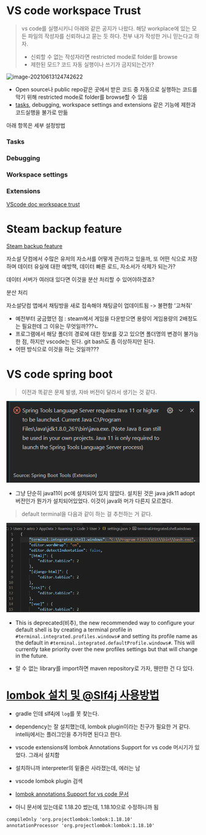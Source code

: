 # VS code workspace Trust

> vs code를 실행시키니 아래와 같은 공지가 나왔다. 해당  workplace에 있는 모든 파일의 작성자를 신뢰하냐고 묻는 듯 하다. 전부 내가 작성한 거니 믿는다고 하자.
>
> - 신뢰할 수 없는 작성자라면 restricted mode로 folder를 browse
> - 제한된 모드? 코드 자동 실행이나 쓰기가 금지되는건가?



![image-20210613124742622](C:\Users\astro\AppData\Roaming\Typora\typora-user-images\image-20210613124742622.png)

- Open source나 public repo같은 곳에서 받은 코드 중 자동으로 실행하는 코드를 막기 위해 restricted mode로 folder를 browse할 수 있음
- [tasks](#Tasks), debugging, workspace settings and extensions 같은 기능에 제한과 코드실행을 불가로 만듦



아래 항목은 세부 설정방법

### Tasks

### Debugging

### Workspace settings

### Extensions



[ VScode doc workspace trust](https://code.visualstudio.com/docs/editor/workspace-trust)







# Steam backup feature





[Steam backup feature](https://support.steampowered.com/kb_article.php?ref=8794-yphv-2033)







자소설 닷컴에서 수많은 유저의 자소서를 어떻게 관리하고 있을까, 또 어떤 식으로 저장하며 데이터 유실에 대한 예방책, 데이터 빠른 로드, 자소서가 삭제가 되는가? 

데이터 서버가 여러대 있다면 이것을 분산 처리할 수 있어야하겠죠?

분산 처리 

자소설닷컴 앱에서 채팅방을 새로 접속해야 채팅글이 업데이트됨 -> 불편함 '고쳐줘'

- 예전부터 궁금했던 점 : steam에서 게임을 다운받으면 용량이 게임용량의 2배정도는 필요한데 그 이유는 무엇일까???ㄴ
- 프로그램에서 해당 폴더의 경로에 대한 정보를 갖고 있으면 폴더명의 변경이 불가능한 점, 하지만 vscode는 된다. git bash도 좀 이상하지만 된다.
- 어떤 방식으로 이것을 하는 것일까???





# VS code spring boot

> 이전과 똑같은 문제 발생, 자바 버전이 달라서 생기는 것 같다.

![image-20210613162020255](images/image-20210613162020255.png)

- 그냥 단순히 java11이 pc에 설치되어 있지 않았다. 설치된 것은 java jdk11 adopt 버전인가 뭔가가 설치되어있었다. 이것이 java와 머가 다른지 모르겠다.



> default terminal을 다음과 같이 하는 걸 추천하는 거 같다.

![image-20210613163208688](images/image-20210613163208688.png)

- This is deprecated(비추), the new recommended way to configure your default shell is by creating a terminal profile in `#terminal.integrated.profiles.windows#` and setting its profile name as the default in `#terminal.integrated.defaultProfile.windows#`. This will currently take priority over the new profiles settings but that will change in the future.



- 알 수 없는 library를 import하면 maven repository로 가자, 웬만한 건 다 있다.





# [lombok 설치 및 @Slf4j 사용방법](https://oingdaddy.tistory.com/46)



- gradle 인데 slf4j에 `log`를 못 찾는다.

- dependency는 잘 설치했는데,  lombok plugin이라는 친구가 필요한 거 같다. intellij에서는 플러그인을 추가하면 된다고 한다. 
- vscode extensions에 lombok Annotations Support for vs code 머시기가 있었다. 그래서 설치함
- 설치하니까 interpreter의 밑줄은 사라졌는데, 에러는 남
- vscode lombok plugin 검색

- [lombok annotations Support for vs code 문서](https://projectlombok.org/setup/gradle)

- 아니 문서에 있는데로 1.18.20 썼는데, 1.18.10으로 수정하니까 됨

```
compileOnly 'org.projectlombok:lombok:1.18.10'
annotationProcessor 'org.projectlombok:lombok:1.18.10'
```

